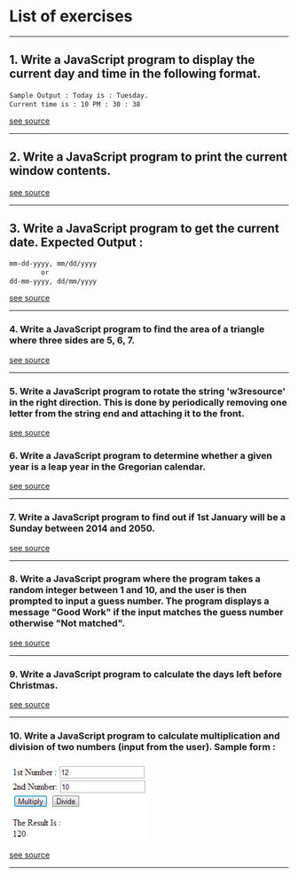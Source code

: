 # List of exercises
___
##  1. Write a JavaScript program to display the current day and time in the following format.
```
Sample Output : Today is : Tuesday.
Current time is : 10 PM : 30 : 38
```
[see source](https://github.com/matyo82/learn-js/tree/main/exercise-1)
___
## 2. Write a JavaScript program to print the current window contents.
[see source](https://github.com/matyo82/learn-js/tree/main/exercise-2)
___
## 3. Write a JavaScript program to get the current date. Expected Output :
```
mm-dd-yyyy, mm/dd/yyyy 
        or 
dd-mm-yyyy, dd/mm/yyyy
```
[see source](https://github.com/matyo82/learn-js/tree/main/exercise-3)
___
### 4. Write a JavaScript program to find the area of a triangle where three sides are 5, 6, 7.
[see source](https://github.com/matyo82/learn-js/tree/main/exercise-4)
___
### 5. Write a JavaScript program to rotate the string 'w3resource' in the right direction. This is done by periodically removing one letter from the string end and attaching it to the front.
[see source](https://github.com/matyo82/learn-js/tree/main/exercise-5)
### 6. Write a JavaScript program to determine whether a given year is a leap year in the Gregorian calendar.
[see source](https://github.com/matyo82/learn-js/tree/main/exercise-6)
___
### 7. Write a JavaScript program to find out if 1st January will be a Sunday between 2014 and 2050.
[see source](https://github.com/matyo82/learn-js/tree/main/exercise-7)
___
### 8. Write a JavaScript program where the program takes a random integer between 1 and 10, and the user is then prompted to input a guess number. The program displays a message "Good Work" if the input matches the guess number otherwise "Not matched".
[see source](https://github.com/matyo82/learn-js/tree/main/exercise-8)
___
### 9. Write a JavaScript program to calculate the days left before Christmas.
[see source](https://github.com/matyo82/learn-js/tree/main/exercise-9)
___
### 10. Write a JavaScript program to calculate multiplication and division of two numbers (input from the user). Sample form :
![img.png](img.png)

[see source](https://github.com/matyo82/learn-js/tree/main/exercise-10)
___